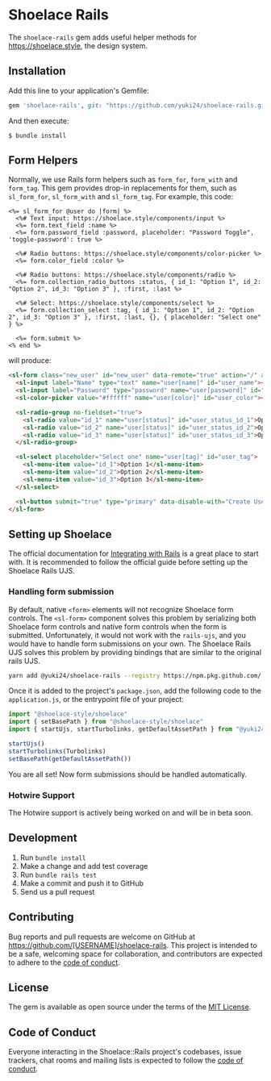 # Shoelace Rails

The `shoelace-rails` gem adds useful helper methods for https://shoelace.style, the design system.

## Installation

Add this line to your application's Gemfile:

```ruby
gem 'shoelace-rails', git: "https://github.com/yuki24/shoelace-rails.git"
```

And then execute:

```
$ bundle install
```

## Form Helpers

Normally, we use Rails form helpers such as `form_for`, `form_with` and `form_tag`. This gem provides drop-in
replacements for them, such as `sl_form_for`, `sl_form_with` and `sl_form_tag`. For example, this code:

```erb
<%= sl_form_for @user do |form| %>
  <%# Text input: https://shoelace.style/components/input %>
  <%= form.text_field :name %>
  <%= form.password_field :password, placeholder: "Password Toggle", 'toggle-password': true %>

  <%# Radio buttons: https://shoelace.style/components/color-picker %>
  <%= form.color_field :color %>

  <%# Radio buttons: https://shoelace.style/components/radio %>
  <%= form.collection_radio_buttons :status, { id_1: "Option 1", id_2: "Option 2", id_3: "Option 3" }, :first, :last %>

  <%# Select: https://shoelace.style/components/select %>
  <%= form.collection_select :tag, { id_1: "Option 1", id_2: "Option 2", id_3: "Option 3" }, :first, :last, {}, { placeholder: "Select one" } %>

  <%= form.submit %>
<% end %>
```

will produce:

```html
<sl-form class="new_user" id="new_user" data-remote="true" action="/" accept-charset="UTF-8" method="post">
  <sl-input label="Name" type="text" name="user[name]" id="user_name"></sl-input>
  <sl-input label="Password" type="password" name="user[password]" id="user_password"></sl-input>
  <sl-color-picker value="#ffffff" name="user[color]" id="user_color"></sl-color-picker>

  <sl-radio-group no-fieldset="true">
    <sl-radio value="id_1" name="user[status]" id="user_status_id_1">Option 1</sl-radio>
    <sl-radio value="id_2" name="user[status]" id="user_status_id_2">Option 2</sl-radio>
    <sl-radio value="id_3" name="user[status]" id="user_status_id_3">Option 3</sl-radio>
  </sl-radio-group>

  <sl-select placeholder="Select one" name="user[tag]" id="user_tag">
    <sl-menu-item value="id_1">Option 1</sl-menu-item>
    <sl-menu-item value="id_2">Option 2</sl-menu-item>
    <sl-menu-item value="id_3">Option 3</sl-menu-item>
  </sl-select>

  <sl-button submit="true" type="primary" data-disable-with="Create User">Create User</sl-button>
</sl-form>
```

## Setting up Shoelace

The official documentation for [Integrating with Rails](https://shoelace.style/tutorials/integrating-with-rails) is a
great place to start with. It is recommended to follow the official guide before setting up the Shoelace Rails UJS.

### Handling form submission

By default, native `<form>` elements will not recognize Shoelace form controls. The `<sl-form>` component solves this
problem by serializing both Shoelace form controls and native form controls when the form is submitted. Unfortunately,
it would not work with the `rails-ujs`, and you would have to handle form submissions on your own. The Shoelace
Rails UJS solves this problem by providing bindings that are similar to the original rails UJS.

```sh
yarn add @yuki24/shoelace-rails --registry https://npm.pkg.github.com/
```

Once it is added to the project's `package.json`, add the following code to the `application.js`, or the entrypoint
file of your project:

```js
import "@shoelace-style/shoelace"
import { setBasePath } from "@shoelace-style/shoelace"
import { startUjs, startTurbolinks, getDefaultAssetPath } from "@yuki24/shoelace-rails"

startUjs()
startTurbolinks(Turbolinks)
setBasePath(getDefaultAssetPath())
```

You are all set! Now form submissions should be handled automatically.

### Hotwire Support

The Hotwire support is actively being worked on and will be in beta soon.

## Development

 1. Run `bundle install`
 2. Make a change and add test coverage
 3. Run `bundle rails test`
 4. Make a commit and push it to GitHub
 5. Send us a pull request

## Contributing

Bug reports and pull requests are welcome on GitHub at https://github.com/[USERNAME]/shoelace-rails. This project is
intended to be a safe, welcoming space for collaboration, and contributors are expected to adhere to the
[code of conduct](https://github.com/[USERNAME]/shoelace-rails/blob/master/CODE_OF_CONDUCT.md).

## License

The gem is available as open source under the terms of the [MIT License](https://opensource.org/licenses/MIT).

## Code of Conduct

Everyone interacting in the Shoelace::Rails project's codebases, issue trackers, chat rooms and mailing lists is
expected to follow the [code of conduct](https://github.com/[USERNAME]/shoelace-rails/blob/master/CODE_OF_CONDUCT.md).
